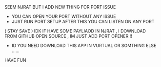 SEEM NJRAT BUT I ADD NEW THING FOR PORT ISSUE 
- YOU CAN OPEN YOUR PORT WITHOUT ANY ISSUE 
- JUST RUN PORT SETUP AFTER THIS YOU CAN LISTEN ON ANY PORT


( STAY SAVE ) IDK IF HAVE SOME PAYLIAOD IN NJRAT , I DOWNLOAD FROM GITHUB OPEN SOURCE , IM JUST ADD PORT OPENER !!
- ID YOU NEED DOWNLOAD THIS APP IN VURTUAL OR SOMTHING ELSE ......


HAVE FUN 
